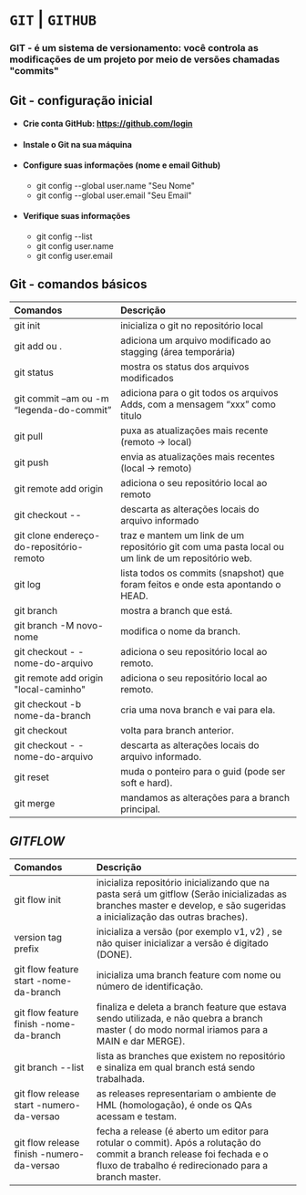 # `GIT` | `GITHUB`

### GIT -  é um sistema de versionamento: você controla as modificações de um projeto por meio de versões chamadas "commits"

## Git - configuração inicial

* #### Crie conta GitHub: https://github.com/login
* #### Instale o Git na sua máquina
* #### Configure suas informações (nome e email Github)
    * git config --global user.name "Seu Nome"
    * git config --global user.email "Seu Email"
* #### Verifique suas informações
    * git config --list
    * git config user.name
    * git config user.email


## Git - comandos básicos

| Comandos  |Descrição |
|:------------- |:-------------|
|git init |inicializa o git no repositório local|
|git add <nome-do-arquivo> ou .| adiciona um arquivo modificado ao stagging (área temporária)|
|git status| mostra os status dos arquivos modificados|
|git commit  –am ou -m “legenda-do-commit” |adiciona para o git todos os arquivos Adds, com a mensagem “xxx” como titulo|
|git pull| puxa as atualizações mais recente (remoto -> local)|
|git push |envia as atualizações mais recentes (local -> remoto)|
|git remote add origin <caminho>| adiciona o seu repositório local ao remoto|
|git checkout -- <nome-arquivo> |descarta as alterações locais do arquivo informado|
|git clone  endereço-do-repositório-remoto|traz e mantem um link de um repositório git  com uma pasta local ou um link de um repositório web. 
|git log| lista todos os commits (snapshot) que foram feitos e onde esta apontando o HEAD. 
|git branch| mostra a branch que está.|
|git branch -M novo-nome| modifica o nome da branch.|
|git checkout - - nome-do-arquivo| adiciona o seu repositório local ao remoto.|
|git remote add origin "local-caminho"| adiciona o seu repositório local ao remoto.|
|git checkout -b nome-da-branch|cria uma nova branch e vai para ela.|
|git checkout|  volta para branch anterior.|
|git checkout - - nome-do-arquivo|  descarta as alterações locais do arquivo informado.|
|git reset| muda o ponteiro para o guid (pode ser soft e hard).|
|git merge| mandamos as alterações para a branch principal.|

  


## ***GITFLOW***

| Comandos  |Descrição |
|:------------- |:-------------|
|git flow init| inicializa repositório inicializando que na pasta será um gitflow (Serão inicializadas as branches master e develop, e são sugeridas a inicialização das outras braches).|
|version tag prefix|inicializa a versão (por exemplo v1, v2) , se não quiser inicializar a versão é digitado (DONE).|
|git flow feature start -nome-da-branch|inicializa uma branch feature com nome ou número de identificação.|
|git flow feature finish -nome-da-branch|finaliza e deleta a branch feature que estava sendo utilizada, e não quebra a branch master ( do modo normal iriamos para a MAIN e  dar MERGE).|
|git branch --list|lista as branches que existem no repositório e sinaliza em qual branch está sendo trabalhada.|
|git flow release start -numero-da-versao|as releases representariam o ambiente de HML (homologação), é onde os QAs acessam e testam.|
|git flow release finish -numero-da-versao|fecha a release (é aberto um editor para rotular o commit).  Após a rolutação do commit a branch release foi fechada e o fluxo de trabalho é  redirecionado para a  branch master.|


